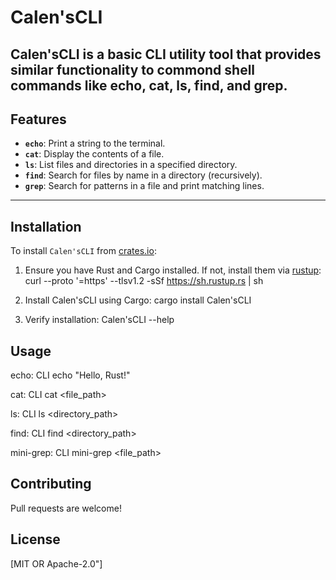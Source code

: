 # Calen'sCLI

Calen'sCLI is a basic CLI utility tool that provides similar functionality to commond shell commands
like echo, cat, ls, find, and grep.
---

## Features

- **`echo`**: Print a string to the terminal.
- **`cat`**: Display the contents of a file.
- **`ls`**: List files and directories in a specified directory.
- **`find`**: Search for files by name in a directory (recursively).
- **`grep`**: Search for patterns in a file and print matching lines.

---

## Installation

To install `Calen'sCLI` from [crates.io](https://crates.io):

1. Ensure you have Rust and Cargo installed. If not, install them via [rustup](https://rustup.rs/):
   curl --proto '=https' --tlsv1.2 -sSf https://sh.rustup.rs | sh
	
2. Install Calen'sCLI using Cargo:
	cargo install Calen'sCLI
3. Verify installation:
	Calen'sCLI --help

## Usage

echo:
CLI echo "Hello, Rust!"

cat:
CLI cat <file_path>

ls:
CLI ls <directory_path>

find:
CLI find <directory_path> <filename>

mini-grep:
CLI mini-grep <pattern> <file_path>

## Contributing 

Pull requests are welcome!

## License

[MIT OR Apache-2.0"]